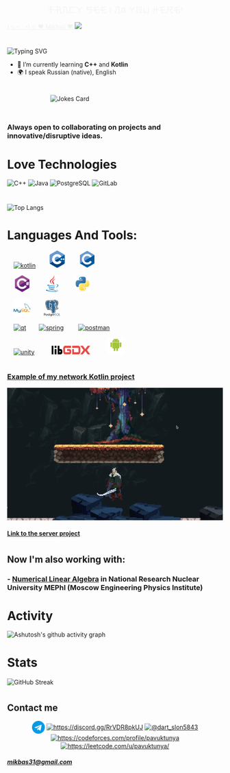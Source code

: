 #
<p align="center" style="color:#eef4ed;font-size:120%;background-color:0b2545">千卂几匚ㄚ 丂乇乇丨几Ꮆ ㄚㄖㄩ 卄乇尺乇!</p>
<a href="https://github.com/antilopinae" target="_blank" style="color:#eef4ed;font-size:100%;background-color:0b2545;margin:3% 0%">(っ◔◡◔)っ ♥ Mikhail ♥ </a>
<img src="https://github.com/blackcater/blackcater/raw/main/images/Hi.gif" height="32"/></img>

# 

<img src="https://readme-typing-svg.demolab.com?font=Dancing+Script&size=40&duration=3000&pause=250&color=07F73D&center=true&multiline=true&width=600&height=120&lines=Computer+science+student;Software+developer+from+Russia." alt="Typing SVG" /></img>

- 🌱 I’m currently learning **C++** and **Kotlin**
- 🌍 I speak Russian (native), English

<img src="https://readme-jokes.vercel.app/api?theme=blue-green" alt="Jokes Card" align="center" style="vertical-align:middle;margin:5% 20%"/>

### Always open to collaborating on projects and innovative/disruptive ideas.

# 
# Love Technologies

![C++](https://img.shields.io/badge/-C++-00599C?style=flat-square)
![Java](https://img.shields.io/badge/-java-E34A86?style=flat-square&logo=java)
![PostgreSQL](https://img.shields.io/badge/-PostgreSQL-336791?style=flat-square&logo=postgresql)
![GitLab](https://img.shields.io/badge/-GitLab-FCA121?style=flat-square&logo=gitlab)
# 

![Top Langs](https://github-readme-stats.vercel.app/api/top-langs/?username=antilopinae&layout=compact&theme=blue-green)

<h1 align="left">
Languages And Tools:
</h1>


<p align="left">
<a href="https://kotlinlang.org" target="_blank" rel="noreferrer"><img src="https://www.vectorlogo.zone/logos/kotlinlang/kotlinlang-icon.svg" alt="kotlin" width="40" height="40"  style="margin:0% 3%"/></a><a href="https://www.w3schools.com/cpp/" target="_blank" rel="noreferrer"><img src="https://raw.githubusercontent.com/devicons/devicon/master/icons/cplusplus/cplusplus-original.svg" alt="cplusplus" width="40" height="40" style="margin:0% 3%"/></a><a href="https://www.cprogramming.com/" target="_blank" rel="noreferrer"><img src="https://raw.githubusercontent.com/devicons/devicon/master/icons/c/c-original.svg" alt="c" width="40" height="40" style="margin:0% 3%"/></a>

<a href="https://www.w3schools.com/cs/" target="_blank" rel="noreferrer"><img src="https://raw.githubusercontent.com/devicons/devicon/master/icons/csharp/csharp-original.svg" alt="csharp" width="40" height="40" style="margin:0% 3%"/></a><a href="https://www.java.com" target="_blank" rel="noreferrer"><img src="https://raw.githubusercontent.com/devicons/devicon/master/icons/java/java-original.svg" alt="java" width="40" height="40" style="margin:0% 3%"/></a><a href="https://www.python.org" target="_blank" rel="noreferrer"><img src="https://raw.githubusercontent.com/devicons/devicon/master/icons/python/python-original.svg" alt="python" width="40" height="40" style="margin:0% 3%"/></a>

<a href="https://www.mysql.com/" target="_blank" rel="noreferrer"><img src="https://raw.githubusercontent.com/devicons/devicon/master/icons/mysql/mysql-original-wordmark.svg" alt="mysql" width="40" height="40" style="margin:0% 3%"/></a><a href="https://www.postgresql.org" target="_blank" rel="noreferrer"><img src="https://raw.githubusercontent.com/devicons/devicon/master/icons/postgresql/postgresql-original-wordmark.svg" alt="postgresql" width="40" height="40" style="margin:0% 3%"/></a>

<a href="https://www.qt.io/" target="_blank" rel="noreferrer"><img src="https://upload.wikimedia.org/wikipedia/commons/0/0b/Qt_logo_2016.svg" alt="qt" width="40" height="40" style="margin:0% 3%"/></a><a href="https://spring.io/" target="_blank" rel="noreferrer"><img src="https://www.vectorlogo.zone/logos/springio/springio-icon.svg" alt="spring" width="40" height="40" style="margin:0% 3%"/></a>
<a href="https://postman.com" target="_blank" rel="noreferrer"><img src="https://www.vectorlogo.zone/logos/getpostman/getpostman-icon.svg" alt="postman" width="40" height="40" style="margin:0% 3%"/></a>

<a href="https://unity.com/" target="_blank" rel="noreferrer"><img src="https://www.vectorlogo.zone/logos/unity3d/unity3d-icon.svg" alt="unity" width="40" height="40" style="margin:0% 3%"/></a><a href="https://libgdx.com/dev/" target="_blank" rel="noreferrer"><img src="sources/libgdx_logo.svg" alt="unity" width="90" height="20" style="margin:0% 5%"/></a><a href="https://developer.android.com" target="_blank" rel="noreferrer"><img src="https://raw.githubusercontent.com/devicons/devicon/master/icons/android/android-original-wordmark.svg" alt="android" width="40" height="40" style="margin:0% 3%"/></a>
</p>

# 
### [Example of my network Kotlin project](https://github.com/antilopinae/_WarpedRealms)

![](sources/WarpedRealms11.gif)
#### [Link to the server project](https://github.com/antilopinae/_WarpedRealmsServer)

#
## Now I'm also working with:
### - [Numerical Linear Algebra](https://github.com/antilopinae/Numerical-Linear-Algebra) in National Research Nuclear University **MEPhI** (Moscow Engineering Physics Institute)


# 
# Activity

![Ashutosh's github activity graph](https://github-readme-activity-graph.vercel.app/graph?username=antilopinae&theme=modern-lilac)

# 
# Stats

<img align="center" src="https://github-readme-streak-stats.herokuapp.com?user=antilopinae&theme=dark" alt="GitHub Streak"/></img>

#
## Contact me
<p style="margin:3% 0%" align="center">
<a href="https://t.me/antilopinae" target="blank"><img align="center" src="sources/telegram.png" alt="https://t.me/antilopinae" height="30" width="30" /></a>
<a href="https://discord.gg/RrVDR8pkUJ" target="blank"><img align="center" src="https://raw.githubusercontent.com/rahuldkjain/github-profile-readme-generator/master/src/images/icons/Social/discord.svg" alt="https://discord.gg/RrVDR8pkUJ" height="30" width="40" /></a>
<a href="https://www.youtube.com/c/@dart_slon5843" target="blank"><img align="center" src="https://raw.githubusercontent.com/rahuldkjain/github-profile-readme-generator/master/src/images/icons/Social/youtube.svg" alt="@dart_slon5843" height="30" width="40" /></a>
<a href="https://codeforces.com/profile/pavuktunya" target="blank"><img align="center" src="https://raw.githubusercontent.com/rahuldkjain/github-profile-readme-generator/master/src/images/icons/Social/codeforces.svg" alt="https://codeforces.com/profile/pavuktunya" height="30" width="40" /></a>
<a href="https://leetcode.com/u/pavuktunya/" target="blank"><img align="center" src="https://raw.githubusercontent.com/rahuldkjain/github-profile-readme-generator/master/src/images/icons/Social/leet-code.svg" alt="https://leetcode.com/u/pavuktunya/" height="30" width="40" /></a>
</p>

##### mikbas31@gmail.com
